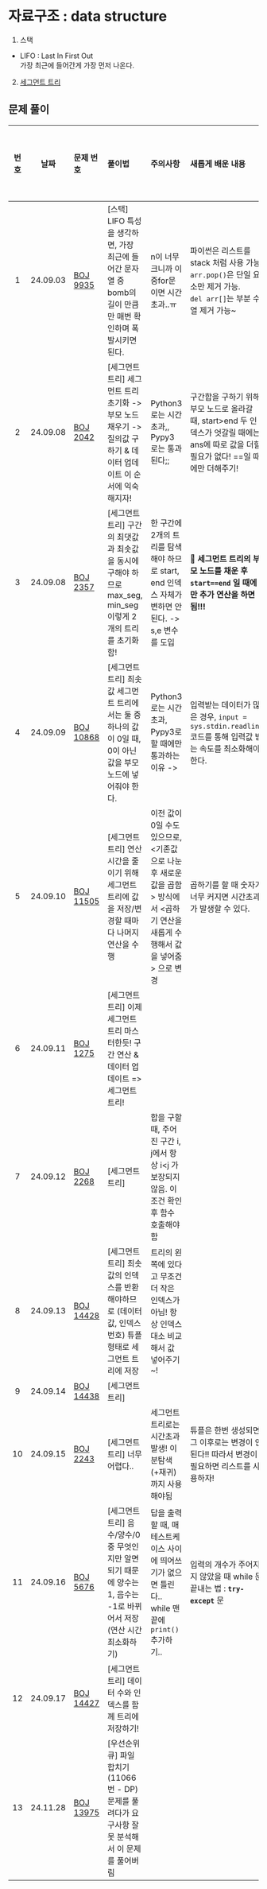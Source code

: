 # 자료구조 : data structure

1. 스택

- LIFO : Last In First Out <br>가장 최근에 들어간게 가장 먼저 나온다.

2. [세그먼트 트리](../../python/segment_tree.md)

## 문제 풀이

| 번호 |    날짜    | 문제 번호                                              | 풀이법                                                                      | 주의사항                                                                          | 새롭게 배운 내용                                                                              | 다시 풀어보기 |
|:--:|:--------:|:---------------------------------------------------|:-------------------------------------------------------------------------|:------------------------------------------------------------------------------|:---------------------------------------------------------------------------------------|:-------:|
| 1  | 24.09.03 | [BOJ 9935](https://www.acmicpc.net/problem/9935)   | [스택] LIFO 특성을 생각하면, 가장 최근에 들어간 문자열 중 bomb의 길이 만큼만 매번 확인하며 폭발시키면 된다.      | n이 너무 크니까 이중for문이면 시간초과..ㅠ                                                    | 파이썬은 리스트를 stack 처럼 사용 가능. <br>`arr.pop()`은 단일 요소만 제거 가능. <br>`del arr[]`는 부분 수열 제거 가능~ |    ✅    |
| 2  | 24.09.08 | [BOJ 2042](https://www.acmicpc.net/problem/2042)   | [세그먼트 트리] 세그먼트 트리 초기화 -> 부모 노드 채우기 -> 질의값 구하기 & 데이터 업데이트  이 순서에 익숙해지자!   | Python3 로는 시간초과,, Pypy3 로는 통과된다;;                                             | 구간합을 구하기 위해 부모 노드로 올라갈 때, start>end 두 인덱스가 엇갈릴 때에는 ans에 따로 값을 더할 필요가 없다! ==일 때에만 더해주기! |         |
| 3  | 24.09.08 | [BOJ 2357](https://www.acmicpc.net/problem/2357)   | [세그먼트 트리] 구간의 최댓값과 최솟값을 동시에 구해야 하므로 max_seg, min_seg 이렇게 2개의 트리를 초기화함!   | 한 구간에 2개의 트리를 탐색해야 하므로 start, end 인덱스 자체가 변하면 안된다. -> s,e 변수를 도입              | **🚨 세그먼트 트리의 부모 노드를 채운 후`start==end` 일 때에만 추가 연산을 하면 됨!!!**                           |         |
| 4  | 24.09.09 | [BOJ 10868](https://www.acmicpc.net/problem/10868) | [세그먼트 트리] 최솟값 세그먼트 트리에서는 둘 중 하나의 값이 0일 때, 0이 아닌 값을 부모 노드에 넣어줘야 한다.       | Python3로는 시간초과, Pypy3로 할 때에만 통과하는 이유 ->                                       | 입력받는 데이터가 많은 경우, `input = sys.stdin.readline` 코드를 통해 입력값 받는 속도를 최소화해야 한다.              |         |
| 5  | 24.09.10 | [BOJ 11505](https://www.acmicpc.net/problem/11505) | [세그먼트 트리] 연산 시간을 줄이기 위해 세그먼트 트리에 값을 저장/변경할 때마다 나머지 연산을 수행                | 이전 값이 0일 수도 있으므로, <기존값으로 나눈 후 새로운 값을 곱함> 방식에서 <곱하기 연산을 새롭게 수행해서 값을 넣어줌> 으로 변경 | 곱하기를 할 때 숫자가 너무 커지면 시간초과가 발생할 수 있다.                                                    |         |
| 6  | 24.09.11 | [BOJ 1275](https://www.acmicpc.net/problem/1275)   | [세그먼트 트리] 이제 세그먼트 트리 마스터한듯! 구간 연산 & 데이터 업데이트 => 세그먼트 트리!                 |                                                                               |                                                                                        |         |
| 7  | 24.09.12 | [BOJ 2268](https://www.acmicpc.net/problem/2268)   | [세그먼트 트리]                                                                | 합을 구할 때, 주어진 구간 i, j에서 항상 i<j 가 보장되지 않음. 이 조건 확인 후 함수 호출해야함                   |                                                                                        |         |
| 8  | 24.09.13 | [BOJ 14428](https://www.acmicpc.net/problem/14428) | [세그먼트 트리] 최솟값의 인덱스를 반환해야하므로 (데이터 값, 인덱스 번호) 튜플 형태로 세그먼트 트리에 저장           | 트리의 왼쪽에 있다고 무조건 더 작은 인덱스가 아님! 항상 인덱스 대소 비교해서 값 넣어주기~!                         |                                                                                        |         |
| 9  | 24.09.14 | [BOJ 14438](https://www.acmicpc.net/problem/14438) | [세그먼트 트리]                                                                |                                                                               |                                                                                        |         |
| 10 | 24.09.15 | [BOJ 2243](https://www.acmicpc.net/problem/2243)   | [세그먼트 트리] 너무 어렵다..                                                       | 세그먼트 트리로는 시간초과 발생! 이분탐색 (+재귀) 까지 사용해야됨                                        | 튜플은 한번 생성되면 그 이후로는 변경이 안된다!! 따라서 변경이 필요하면 리스트를 사용하자!                                   |    ✅    |
| 11 | 24.09.16 | [BOJ 5676](https://www.acmicpc.net/problem/5676)   | [세그먼트 트리] 음수/양수/0 중 무엇인지만 알면 되기 때문에 양수는 1, 음수는 -1로 바뀌어서 저장 (연산 시간 최소화하기) | 답을 출력할 때, 매 테스트케이스 사이에 띄어쓰기가 없으면 틀린다.. while 맨끝에 `print()` 추가하기..             | 입력의 개수가 주어지지 않았을 때 while 문 끝내는 법 : **`try-except`** 문                                  |         |
| 12 | 24.09.17 | [BOJ 14427](https://www.acmicpc.net/problem/14427) | [세그먼트 트리] 데이터 수와 인덱스를 함께 트리에 저장하기!                                       |                                                                               |                                                                                        |         |
| 13 | 24.11.28 | [BOJ 13975](https://www.acmicpc.net/problem/13975) | [우선순위 큐] 파일 합치기 (11066번 - DP) 문제를 풀려다가 요구사항 잘못 분석해서 이 문제를 풀어버림           |                                                                               |                                                                                        |         |
